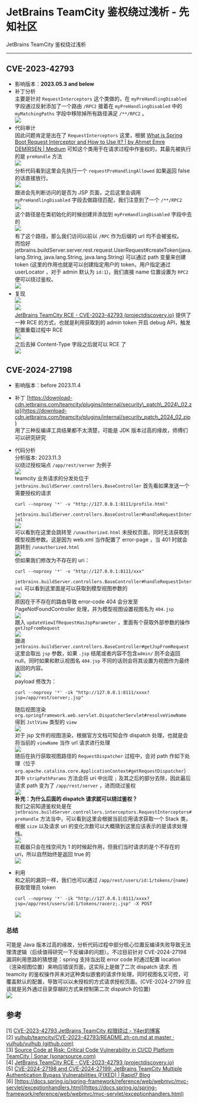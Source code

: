 

# JetBrains TeamCity 鉴权绕过浅析 - 先知社区

JetBrains TeamCity 鉴权绕过浅析

- - -

## CVE-2023-42793

-   影响版本：**2023.05.3 and below**
-   补丁分析  
    主要是针对 `RequestInterceptors` 这个类做的，在 `myPreHandlingDisabled` 字段通过反射添加了一个路由 `/RPC2` 接着在 `myPreHandlingDisabled` 中的 `myMatchingPaths` 字段中移除掉所有路径满足 `/**/RPC2` 。  
    [![](assets/1709861012-f6f7f55d9ffcf36e763464e07c3a4ad9.png)](https://xzfile.aliyuncs.com/media/upload/picture/20240306103228-c657f01e-db61-1.png)
-   代码审计  
    因此问题肯定是出在了 `RequestInterceptors` 这里，根据 [What is Spring Boot Request Interceptor and How to Use It? | by Ahmet Emre DEMİRŞEN | Medium](https://medium.com/@aedemirsen/what-is-spring-boot-request-interceptor-and-how-to-use-it-7fd85f3df7f7) 可知这个类用于在请求过程中作鉴权的，其最先被执行的是 `preHandle` 方法  
    [![](assets/1709861012-13e6565d8796e16f0659f15c0919bf89.png)](https://xzfile.aliyuncs.com/media/upload/picture/20240306103351-f804e194-db61-1.png)  
    分析代码看到这里会先执行一个 `requestPreHandlingAllowed` 如果返回 false 的话直接放行。  
    [![](assets/1709861012-f3180d53911ae2c22190e38dc0edb939.png)](https://xzfile.aliyuncs.com/media/upload/picture/20240306103406-01108bb2-db62-1.png)  
    跟进会先判断访问的是否为 JSP 页面，之后这里会调用 `myPreHandlingDisabled` 字段去做路径匹配，我们注意到了一个 `/**/RPC2`  
    [![](assets/1709861012-3ab523da6a67d5849f414da2bb6780a7.png)](https://xzfile.aliyuncs.com/media/upload/picture/20240306103422-0ab60b10-db62-1.png)  
    这个路径是在类初始化的时候创建并添加到 `myPreHandlingDisabled` 字段中去的  
    [![](assets/1709861012-e29b0cea140a30537335f134b89e2145.png)](https://xzfile.aliyuncs.com/media/upload/picture/20240306103440-154e9b00-db62-1.png)  
    有了这个路径，那么我们访问以前以 `/RPC` 作为后缀的 url 均不会被鉴权。  
    而恰好 jetbrains.buildServer.server.rest.request.UserRequest#createToken(java.lang.String, java.lang.String, java.lang.String) 可以通过 path 变量来创建 token (这里的作用也就是可以创建指定用户的 token，用户指定通过 userLocator ，对于 admin 默认为 `id:1`)，我们直接 name 位置设置为 `RPC2` 便可以绕过鉴权。  
    [![](assets/1709861012-ab0289ab8046c74b57d8650e5b39b4a0.png)](https://xzfile.aliyuncs.com/media/upload/picture/20240306103523-2eeaed52-db62-1.png)
-   复现  
    [![](assets/1709861012-bab3441e46a015a8370be054afd299f3.png)](https://xzfile.aliyuncs.com/media/upload/picture/20240306103633-58a38262-db62-1.png)  
    [![](assets/1709861012-d95a2d5e47de9b7bfa9945008f9babcd.png)](https://xzfile.aliyuncs.com/media/upload/picture/20240306103643-5e608362-db62-1.png)  
    [JetBrains TeamCity RCE - CVE-2023-42793 (projectdiscovery.io)](https://blog.projectdiscovery.io/cve-2023-42793-vulnerability-in-jetbrains-teamcity/) 提供了一种 RCE 的方式，也就是利用获取到的 admin token 开启 debug API，触发配置重载过程中 RCE  
    [![](assets/1709861012-d2d83e9591cccd20e31471bf9d5ff881.png)](https://xzfile.aliyuncs.com/media/upload/picture/20240306103725-77c79bf6-db62-1.png)  
    之后去掉 Content-Type 字段之后就可以 RCE 了  
    [![](assets/1709861012-119b48ea0a380424d5e9393967883f40.png)](https://xzfile.aliyuncs.com/media/upload/picture/20240306103739-7ffedece-db62-1.png)

## CVE-2024-27198

-   影响版本：before 2023.11.4
-   补丁 [https://download-cdn.jetbrains.com/teamcity/plugins/internal/security\_patch\_2024\_02.zip](https://download-cdn.jetbrains.com/teamcity/plugins/internal/security_patch_2024_02.zip)  
    用了三种反编译工具结果都不太清楚，可能是 JDK 版本过高的缘故，师傅们可以研究研究
-   代码分析  
    分析版本: 2023.11.3  
    以绕过授权端点 `/app/rest/server` 为例子  
    [![](assets/1709861012-aebe9b05543ad43e529ae89e8dd61910.png)](https://xzfile.aliyuncs.com/media/upload/picture/20240306104158-1a81167e-db63-1.png)  
    teamcity 业务请求的分发处位于 `jetbrains.buildServer.controllers.BaseController` 首先看如果发送一个需要授权的请求
    
    ```plain
    curl --noproxy '*' -v "http://127.0.0.1:8111/profile.html"
    ```
    
    `jetbrains.buildServer.controllers.BaseController#handleRequestInternal`  
    [![](assets/1709861012-35de2b3797c8d7061a67c6162b270777.png)](https://xzfile.aliyuncs.com/media/upload/picture/20240306104355-60226bd8-db63-1.png)  
    可以看到在这里会跳转至 `/unauthorized.html` 未授权页面，同时无法获取到模型视图参数。这是因为 web.xml 当作配置了 error-page ，当 401 时就会跳转到 `/unauthorized.html`  
    [![](assets/1709861012-390c861c9455ba7ecb1f711894a27f43.png)](https://xzfile.aliyuncs.com/media/upload/picture/20240306104425-71f363f8-db63-1.png)  
    但如果我们修改为不存在的 uri：
    
    ```plain
    curl --noproxy '*' -v "http://127.0.0.1:8111/xxx"
    ```
    
    `jetbrains.buildServer.controllers.BaseController#handleRequestInternal` 可以看到这里面是可以获取到模型视图参数的  
    [![](assets/1709861012-258113a039890af61988e24bab21b429.png)](https://xzfile.aliyuncs.com/media/upload/picture/20240306104507-8b13aa00-db63-1.png)  
    原因在于不存在的路由导致 error-code 404 会分发至 PageNotFoundController 处理，并为模型视图设置视图名为 `404.jsp`  
    [![](assets/1709861012-6aa0ebced30ce61c756e8264b9f41230.png)](https://xzfile.aliyuncs.com/media/upload/picture/20240306104551-a5616258-db63-1.png)  
    跟入 `updateViewIfRequestHasJspParameter` ，里面有个获取外部参数的操作 `getJspFromRequest`  
    [![](assets/1709861012-a52c0b90d5269c34b364167a25434c65.png)](https://xzfile.aliyuncs.com/media/upload/picture/20240306104610-b0c3e328-db63-1.png)  
    跟进 `jetbrains.buildServer.controllers.BaseController#getJspFromRequest` 这里会取出 `jsp` 参数，如果 `.jsp` 结尾或者内容不包含`admin/` 则不会返回 null，同时如果和默认视图名 `404.jsp` 不同的话则会将其设置为视图作为最终返回的内容。  
    [![](assets/1709861012-c7950671592b0a2429903b1135a61fab.png)](https://xzfile.aliyuncs.com/media/upload/picture/20240306104625-b971fbd6-db63-1.png)  
    payload 修改为：
    
    ```plain
    curl --noproxy '*' -ik "http://127.0.0.1:8111/xxxx?jsp=/app/rest/server;.jsp"
    ```
    
    随后视图渲染 `org.springframework.web.servlet.DispatcherServlet#resolveViewName` 得到 `JstlView` 类型的 `view`  
    [![](assets/1709861012-f3db39fa471150fe1522a4a430966c8a.png)](https://xzfile.aliyuncs.com/media/upload/picture/20240306104712-d564d174-db63-1.png)  
    对于 jsp 文件的视图渲染，根据官方文档可知会作 dispatch 处理，也就是会将当前的 `viewName` 当作 url 请求进行处理  
    [![](assets/1709861012-e073f500c73b0f7d2c3e31e49d050d2d.png)](https://xzfile.aliyuncs.com/media/upload/picture/20240306104735-e31baa40-db63-1.png)  
    随后在执行获取视图路径的 `RequestDispatcher` 过程中，会对 path 作如下处理（位于 `org.apache.catalina.core.ApplicationContext#getRequestDispatcher`）其中 `stripPathParams` 方法会将 uri 中出现 `;` 及其之后的部分去除，因此最后请求 path 变为了 `/app/rest/server` ，进而绕过鉴权  
    [![](assets/1709861012-74bac4ca19666ff39bbd82de445ce98b.png)](https://xzfile.aliyuncs.com/media/upload/picture/20240306104757-f0333eb4-db63-1.png)  
    **补充：为什么后面的 dispatch 请求就可以绕过鉴权？**  
    我们之前知道鉴权处是在 `jetbrains.buildServer.controllers.interceptors.RequestInterceptors#preHandle` 方法当中，可以看到这里会根据当前应用请求获取一个 Stack 类，根据 `size` 以及请求 uri 的变化次数可以大概猜到这里应该表示的是请求处理栈。  
    [![](assets/1709861012-c31ad647a7afd18d9c025513ee5df5d2.png)](https://xzfile.aliyuncs.com/media/upload/picture/20240306104958-387a6292-db64-1.png)  
    拦截器只会在栈空间为 1 的时候起作用，但我们当时请求的是个不存在的 uri，所以自然始终是返回 true 的  
    [![](assets/1709861012-5e316ffb88e26214172d26db279e1a95.png)](https://xzfile.aliyuncs.com/media/upload/picture/20240306105013-4169d1d0-db64-1.png)
-   利用  
    和之前的漏洞一样，我们也可以通过 `/app/rest/users/id:1/tokens/{name}` 获取管理员 token
    
    ```plain
    curl --noproxy '*' -ik "http://127.0.0.1:8111/xxxx?jsp=/app/rest/users/id:1/tokens/racerz;.jsp" -X POST
    ```
    
    [![](assets/1709861012-c84edeed6c8ae00e0f93a5b8342c9b06.png)](https://xzfile.aliyuncs.com/media/upload/picture/20240306105049-56a247f8-db64-1.png)

### 总结

可能是 Java 版本过高的缘故，分析代码过程中部分核心位置反编译失败导致无法理清逻辑（后续值得研究一下反编译的问题）。不过目前针对 CVE-2024-27198 漏洞利用思路的猜想是：spring 支持当出现 error code 时通过配置 location （渲染视图位置）来响应错误页面，这实际上是做了二次 dispatch 请求. 而 teamcity 的鉴权操作并未对这种类似嵌套的请求作处理，同时视图名又可控，可覆盖默认的配置，导致可以以未授权的方式请求授权页面。(CVE-2024-27199 应该就是另外通过目录穿越的方式来控制第二次 dispatch 的位置)  
[![](assets/1709861012-135170c4e814d3b496b2a042cbe97f14.png)](https://xzfile.aliyuncs.com/media/upload/picture/20240306105214-897f21dc-db64-1.png)

## 参考

\[1\] [CVE-2023-42793 JetBrains TeamCity 权限绕过 - Y4er的博客](https://y4er.com/posts/cve-2023-42793-jetbrains-teamcity-auth-bypass-rce/)  
\[2\] [vulhub/teamcity/CVE-2023-42793/README.zh-cn.md at master · vulhub/vulhub (github.com)](https://github.com/vulhub/vulhub/blob/master/teamcity/CVE-2023-42793/README.zh-cn.md)  
\[3\] [Source Code at Risk: Critical Code Vulnerability in CI/CD Platform TeamCity | Sonar (sonarsource.com)](https://www.sonarsource.com/blog/teamcity-vulnerability/)  
\[4\] [JetBrains TeamCity RCE - CVE-2023-42793 (projectdiscovery.io)](https://blog.projectdiscovery.io/cve-2023-42793-vulnerability-in-jetbrains-teamcity/)  
\[5\] [CVE-2024-27198 and CVE-2024-27199: JetBrains TeamCity Multiple Authentication Bypass Vulnerabilities (FIXED) | Rapid7 Blog](https://www.rapid7.com/blog/post/2024/03/04/etr-cve-2024-27198-and-cve-2024-27199-jetbrains-teamcity-multiple-authentication-bypass-vulnerabilities-fixed/)  
\[6\] [https://docs.spring.io/spring-framework/reference/web/webmvc/mvc-servlet/exceptionhandlers.html](https://docs.spring.io/spring-framework/reference/web/webmvc/mvc-servlet/exceptionhandlers.html)
